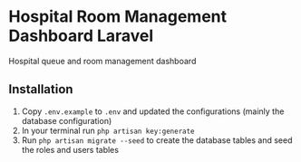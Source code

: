 # Hospital Room Management Dashboard Laravel
Hospital queue and room management dashboard


## Installation
1. Copy ``.env.example`` to ``.env`` and updated the configurations (mainly the database configuration)
2. In your terminal run ``php artisan key:generate``
3. Run ``php artisan migrate --seed`` to create the database tables and seed the roles and users tables
